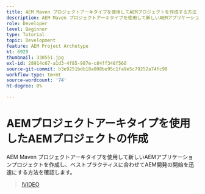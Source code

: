 ```yaml
---
title: AEM Maven プロジェクトアーキタイプを使用してAEMプロジェクトを作成する方法
description: AEM Maven プロジェクトアーキタイプを使用して新しいAEMアプリケーションプロジェクトを作成し、ベストプラクティスに合わせてAEM開発の開始を迅速にする方法を確認します。
role: Developer
level: Beginner
type: Tutorial
topic: Development
feature: AEM Project Archetype
kt: 6929
thumbnail: 330551.jpg
exl-id: 28914c67-a1d3-4f85-987e-c84ff348f560
source-git-commit: b3e9251bdb18a008be95c1fa9e5c79252a74fc98
workflow-type: tm+mt
source-wordcount: '74'
ht-degree: 0%

---
```


# AEMプロジェクトアーキタイプを使用したAEMプロジェクトの作成

AEM Maven プロジェクトアーキタイプを使用して新しいAEMアプリケーションプロジェクトを作成し、ベストプラクティスに合わせてAEM開発の開始を迅速にする方法を確認します。

>[!VIDEO](https://video.tv.adobe.com/v/330551?quality=12&learn=on)
